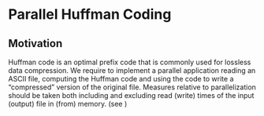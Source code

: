 # Parallel Huffman Coding

## Motivation
Huffman code is an optimal prefix code that is commonly used for lossless data compression. We
require to implement a parallel application reading an ASCII file, computing the Huffman code and using the code to write a “compressed” version of the original file. Measures relative to parallelization should be taken both including and excluding read (write) times of the input (output) file in (from) memory.
(see [](https://en.wikipedia.org/wiki/Huffman_coding))
